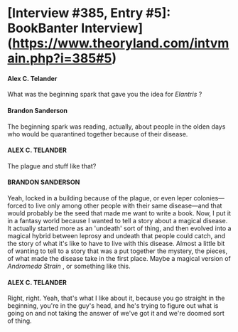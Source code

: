 # [Interview #385, Entry #5]: BookBanter Interview](https://www.theoryland.com/intvmain.php?i=385#5)

#### Alex C. Telander

What was the beginning spark that gave you the idea for
*Elantris*
?

#### Brandon Sanderson

The beginning spark was reading, actually, about people in the olden days who would be quarantined together because of their disease.

#### ALEX C. TELANDER

The plague and stuff like that?

#### BRANDON SANDERSON

Yeah, locked in a building because of the plague, or even leper colonies—forced to live only among other people with their same disease—and that would probably be the seed that made me want to write a book. Now, I put it in a fantasy world because I wanted to tell a story about a magical disease. It actually started more as an 'undeath' sort of thing, and then evolved into a magical hybrid between leprosy and undeath that people could catch, and the story of what it's like to have to live with this disease. Almost a little bit of wanting to tell to a story that was a put together the mystery, the pieces, of what made the disease take in the first place. Maybe a magical version of
*Andromeda Strain*
, or something like this.

#### ALEX C. TELANDER

Right, right. Yeah, that's what I like about it, because you go straight in the beginning, you're in the guy's head, and he's trying to figure out what is going on and not taking the answer of we've got it and we're doomed sort of thing.

